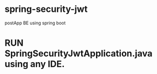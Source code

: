 # spring-security-jwt
 postApp BE using spring boot

# RUN SpringSecurityJwtApplication.java using any IDE.
